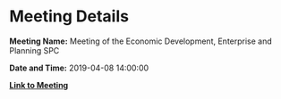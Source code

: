 # Meeting Details

**Meeting Name:** Meeting of the Economic Development, Enterprise and Planning SPC

**Date and Time:** 2019-04-08 14:00:00

**[Link to Meeting](https://www.limerick.ie/council/whats-on/meeting-economic-development-enterprise-and-planning-spc-13)**
